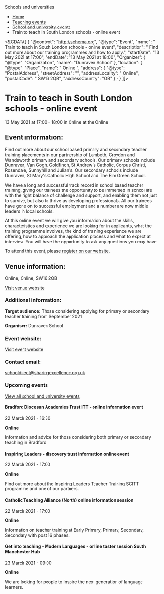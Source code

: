 Schools and universities

*   [Home](/)
*   [Teaching events](/teaching-events)
*   [School and university events](/teaching-events/training-provider-events)
*   Train to teach in South London schools - online event

<!\[CDATA\[ { "@context": "http://schema.org", "@type": "Event", "name": " Train to teach in South London schools - online event", "description": " Find out more about our training programmes and how to apply.", "startDate": "13 May 2021 at 17:00", "endDate": "13 May 2021 at 18:00", "Organizer": { "@type": "Organization", "name": "Dunraven School" }, "location": { "@type": "Place", "name": " Online ", "address": { "@type": "PostalAddress", "streetAddress": "", "addressLocality": " Online", "postalCode": " SW16 2QB", "addressCountry": "GB" } } } \]\]>

Train to teach in South London schools - online event
=====================================================

13 May 2021 at 17:00 - 18:00 in Online at the Online

Event information:
------------------

Find out more about our school based primary and secondary teacher training placements in our partnership of Lambeth, Croydon and Wandsworth primary and secondary schools. Our primary schools include Dunraven, Van Gogh, Goldfinch, St Andrew's Catholic, Corpus Christi, Rosendale, Sunnyhill and Julian's. Our secondary schools include Dunraven, St Mary's Catholic High School and The Elm Green School.

We have a long and successful track record in school based teacher training, giving our trainees the opportunity to be immersed in school life with the right balance of challenge and support, and enabling them not just to survive, but also to thrive as developing professionals. All our trainees have gone on to successful employment and a number are now middle leaders in local schools.

At this online event we will give you information about the skills, characteristics and experience we are looking for in applicants, what the training programme involves, the kind of training experience we are offering, how to approach the application process and what to expect at interview. You will have the opportunity to ask any questions you may have.

To attend this event, please[ register on our website](https://www.eventbrite.co.uk/o/the-sharing-excellence-partnership-26309789307).

Venue information:
------------------

Online, Online, SW16 2QB

[Visit venue website](https://www.sharingexcellence.org.uk/ "Online")

### Additional information:

**Target audience:** Those considering applying for primary or secondary teacher training from September 2021

**Organiser:** Dunraven School

### Event website:

[Visit event website](https://www.eventbrite.co.uk/o/the-sharing-excellence-partnership-26309789307)

### Contact email:

[schooldirect@sharingexcellence.org.uk](mailto:schooldirect@sharingexcellence.org.uk)

### Upcoming events

[View all school and university events](/teaching-events/training-provider-events)

[](/teaching-events/training-provider-events/210322-bradford-diocesan-academies-trust-itt-online-information-event)

#### Bradford Diocesan Academies Trust ITT - online information event

22 March 2021 - 16:30

**Online**

Information and advice for those considering both primary or secondary teaching in Bradford.

[](/teaching-events/training-provider-events/210322-inspiring-leaders-discovery-trust-information-online-event)

#### Inspiring Leaders - discovery trust information online event

22 March 2021 - 17:00

**Online**

Find out more about the Inspiring Leaders Teacher Training SCITT programme and one of our partners.

[](/teaching-events/training-provider-events/210322-catholic-teaching-alliance-north-online-information-session)

#### Catholic Teaching Alliance (North) online information session

22 March 2021 - 17:00

**Online**

Information on teacher training at Early Primary, Primary, Secondary, Secondary with post 16 phases.

[](/teaching-events/training-provider-events/210323-get-into-teaching-modern-languages-online-taster-session-south-manchester-hub)

#### Get into teaching - Modern Languages - online taster session South Manchester Hub

23 March 2021 - 09:00

**Online**

We are looking for people to inspire the next generation of language learners.